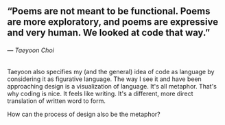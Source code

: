<a name="codeaslanguage01"></a>

## “Poems are not meant to be functional. Poems are more exploratory, and poems are expressive and very human. We looked at code that way.”
###### — Taeyoon Choi

Taeyoon also specifies my (and the general) idea of code as language by considering it as figurative language. The way I see it and have been approaching design is a visualization of language. It's all metaphor. That's why coding is nice. It feels like writing. It's a different, more direct translation of written word to form.

How can the process of design also be the metaphor?
